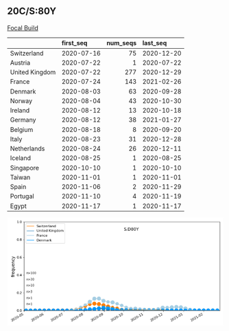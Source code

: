 

## 20C/S:80Y
[Focal Build](https://nextstrain.org/groups/neherlab/ncov/S.D80Y?f_region=Europe)

|                | first_seq   |   num_seqs | last_seq   |
|:---------------|:------------|-----------:|:-----------|
| Switzerland    | 2020-07-16  |         75 | 2020-12-20 |
| Austria        | 2020-07-22  |          1 | 2020-07-22 |
| United Kingdom | 2020-07-22  |        277 | 2020-12-29 |
| France         | 2020-07-24  |        143 | 2021-02-26 |
| Denmark        | 2020-08-03  |         63 | 2020-09-28 |
| Norway         | 2020-08-04  |         43 | 2020-10-30 |
| Ireland        | 2020-08-12  |         13 | 2020-10-18 |
| Germany        | 2020-08-12  |         38 | 2021-01-27 |
| Belgium        | 2020-08-18  |          8 | 2020-09-20 |
| Italy          | 2020-08-23  |         31 | 2020-12-28 |
| Netherlands    | 2020-08-24  |         26 | 2020-12-11 |
| Iceland        | 2020-08-25  |          1 | 2020-08-25 |
| Singapore      | 2020-10-10  |          1 | 2020-10-10 |
| Taiwan         | 2020-11-01  |          1 | 2020-11-01 |
| Spain          | 2020-11-06  |          2 | 2020-11-29 |
| Portugal       | 2020-11-10  |          4 | 2020-11-19 |
| Egypt          | 2020-11-17  |          1 | 2020-11-17 |

![Overall trends S.D80Y](/overall_trends_figures/overall_trends_S.D80Y.png)